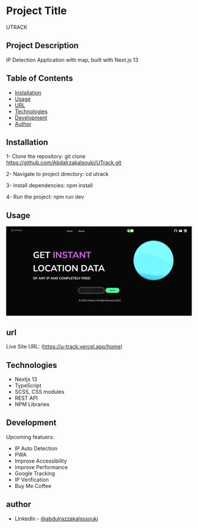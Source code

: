 # Project Title

UTRACK

## Project Description

IP Detection Application with map, built with Next.js 13

## Table of Contents

- [Installation](#installation)
- [Usage](#usage)
- [URL](#url)
- [Technologies](#technologies)
- [Development](#development)
- [Author](#author)

## Installation

1- Clone the repository:
git clone https://github.com/Abdalrzakalsouki/UTrack.git

2- Navigate to project directory:
cd utrack

3- Install dependencies:
npm install

4- Run the project:
npm run dev

## Usage

![UTrack](./public/UTrack.gif)

## url

Live Site URL: (https://u-track.vercel.app/home)

## Technologies

- Nextjs 13
- TypeScript
- SCSS, CSS modules
- REST API
- NPM Libraries

## Development

Upcoming featuers:

- IP Auto Detection
- PWA
- Improve Accessibility
- Improve Performance
- Google Tracking
- IP Verification
- Buy Me Coffee

## author

- LinkedIn - [@abdulrazzakalsssouki](https://www.linkedin.com/in/abdulrazzakalsssouki)
